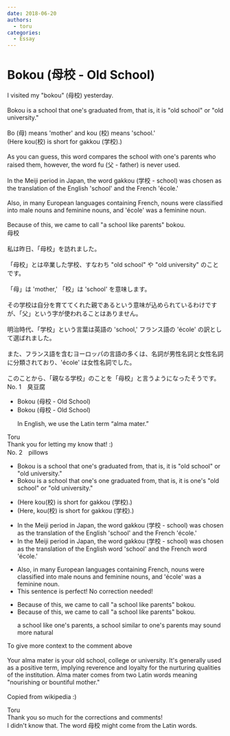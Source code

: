 ```yaml
---
date: 2018-06-20
authors:
  - toru
categories:
  - Essay
---
```


<h1 id="subject_show">Bokou (母校 - Old School)</h1>
<div class="date" hidden>Jun 20, 2018 20:59</div>
<div id="post"><div id="body_show_ori">
I visited my "bokou" (母校) yesterday.<br/><br/>Bokou is a school that one's graduated from, that is, it is "old school" or "old university."<br/><br/>Bo (母) means 'mother' and kou (校) means 'school.'<br/>(Here kou(校) is short for gakkou (学校).)<br/><br/>As you can guess, this word compares the school with one's parents who raised them, however, the word fu (父 - father) is never used.<br/><br/>In the Meiji period in Japan, the word gakkou (学校 - school) was chosen as the translation of the English 'school' and the French 'école.'<br/><br/>Also, in many European languages containing French, nouns were classified into male nouns and feminine nouns, and 'école' was a feminine noun.<br/><br/>Because of this, we came to call "a school like parents" bokou.
</div></div>

<!-- more -->

<div id="post_ja"><div id="body_show_mo">
母校<br/><br/>私は昨日、「母校」を訪れました。<br/><br/>「母校」とは卒業した学校、すなわち "old school" や "old university" のことです。<br/><br/>「母」は 'mother,' 「校」は 'school' を意味します。<br/><br/>その学校は自分を育ててくれた親であるという意味が込められているわけですが、「父」という字が使われることはありません。<br/><br/>明治時代、「学校」という言葉は英語の 'school,' フランス語の 'école' の訳として選ばれました。<br/><br/>また、フランス語を含むヨーロッパの言語の多くは、名詞が男性名詞と女性名詞に分類されており、'école' は女性名詞でした。<br/><br/>このことから、「親なる学校」のことを「母校」と言うようになったそうです。
</div></div>
<div id="block"><div class="first_name"> No. 1　<span class="just_name">臭豆腐</span></div><div id="block2">
<ul class="correction_field">
<li class="incorrect">Bokou (母校 - Old School)</li>
<li class="corrected correct">
Bokou (母校 - Old School)
<p class="correction_comment">In English, we use the Latin term “alma mater.”</p>
</li>
</ul>
</div><div class="name"><span class="just_name">Toru</span><br>
Thank you for letting my know that! :)
</div>
</div>
<div id="block"><div class="first_name"> No. 2　<span class="just_name">pillows</span></div><div id="block2">
<ul class="correction_field">
<li class="incorrect">Bokou is a school that one's graduated from, that is, it is "old school" or "old university."</li>
<li class="corrected correct">
Bokou is a school that <span class="sline">one's</span> <span class="f_red">one </span>graduated from, that is, it is <span class="f_red">one's</span> "old school" or "old university."
</li>
</ul>
<ul class="correction_field">
<li class="incorrect">(Here kou(校) is short for gakkou (学校).)</li>
<li class="corrected correct">
(Here<span class="f_red">,</span> kou(校) is short for gakkou (学校).)
</li>
</ul>
<ul class="correction_field">
<li class="incorrect">In the Meiji period in Japan, the word gakkou (学校 - school) was chosen as the translation of the English 'school' and the French 'école.'</li>
<li class="corrected correct">
In the Meiji period in Japan, the word gakkou (学校 - school) was chosen as the translation of the English <span class="f_red">word</span> 'school' and the French <span class="f_red">word</span> 'école.'
</li>
</ul>
<ul class="correction_field">
<li class="incorrect">Also, in many European languages containing French, nouns were classified into male nouns and feminine nouns, and 'école' was a feminine noun.</li>
<li class="corrected perfect">This sentence is perfect! No correction needed!</li>
</ul>
<ul class="correction_field">
<li class="incorrect">Because of this, we came to call "a school like parents" bokou.</li>
<li class="corrected correct">
Because of this, we came to call "<span class="f_blue">a school like parents</span>" bokou.
<p class="correction_comment">a school like one's parents, a school similar to one's parents may sound more natural</p>
</li>
</ul>
<p class="comment_small">
 To give more context to the comment above
 <br/>
 <br/>
 Your alma mater is your old school, college or university. It's generally used as a positive term, implying reverence and loyalty for the nurturing qualities of the institution. Alma mater comes from two Latin words meaning "nourishing or bountiful mother."
 <br/>
 <br/>
 Copied from wikipedia :)
</p>

</div><div class="name"><span class="just_name">Toru</span><br>
Thank you so much for the corrections and comments!<br/>I didn't know that. The word 母校 might come from the Latin words.
</div>
</div>
